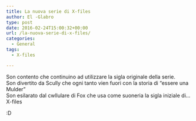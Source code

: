 ```yaml
---
title: La nuova serie di X-files
author: El -Glabro
type: post
date: 2016-02-24T15:00:32+00:00
url: /la-nuova-serie-di-x-files/
categories:
  - General
tags:
  - X-files

---
```

Son contento che continuino ad utilizzare la sigla originale della serie.  
Son divertito da Scully che ogni tanto vien fuori con la storia di &#8220;essere una Mulder&#8221;  
Son esilarato dal cwllulare di Fox che usa come suoneria la sigla iniziale di&#8230; X-files

:D